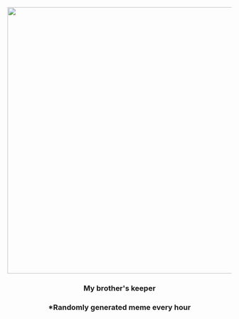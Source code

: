 <p align="center">
        <img src="https://i.redd.it/pkcfvywx4oy91.png" width="600" height="600">
        </p>
        <h3 align="center">My brother's keeper</h3>
        <h3 align="center">*Randomly generated meme every hour</h3>
    